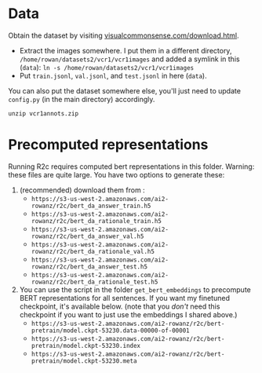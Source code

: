 # Data

Obtain the dataset by visiting [visualcommonsense.com/download.html](https://visualcommonsense.com/download.html).
 - Extract the images somewhere. I put them in a different directory, `/home/rowan/datasets2/vcr1/vcr1images` and added a symlink in this (`data`): `ln -s /home/rowan/datasets2/vcr1/vcr1images`
 - Put `train.jsonl`, `val.jsonl`, and `test.jsonl` in here (`data`).

You can also put the dataset somewhere else, you'll just need to update `config.py` (in the main directory) accordingly.
```
unzip vcr1annots.zip
```

# Precomputed representations
Running R2c requires computed bert representations in this folder. Warning: these files are quite large. You have two options to generate these:

1. (recommended) download them from :
    * `https://s3-us-west-2.amazonaws.com/ai2-rowanz/r2c/bert_da_answer_train.h5`
    * `https://s3-us-west-2.amazonaws.com/ai2-rowanz/r2c/bert_da_rationale_train.h5`
    * `https://s3-us-west-2.amazonaws.com/ai2-rowanz/r2c/bert_da_answer_val.h5`
    * `https://s3-us-west-2.amazonaws.com/ai2-rowanz/r2c/bert_da_rationale_val.h5`
    * `https://s3-us-west-2.amazonaws.com/ai2-rowanz/r2c/bert_da_answer_test.h5`
    * `https://s3-us-west-2.amazonaws.com/ai2-rowanz/r2c/bert_da_rationale_test.h5`
2. You can use the script in the folder `get_bert_embeddings` to precompute BERT representations for all sentences. If you want my finetuned checkpoint, it's available below. (note that you *don't* need this checkpoint if you want to just use the embeddings I shared above.)
    * `https://s3-us-west-2.amazonaws.com/ai2-rowanz/r2c/bert-pretrain/model.ckpt-53230.data-00000-of-00001`
    * `https://s3-us-west-2.amazonaws.com/ai2-rowanz/r2c/bert-pretrain/model.ckpt-53230.index`
    * `https://s3-us-west-2.amazonaws.com/ai2-rowanz/r2c/bert-pretrain/model.ckpt-53230.meta`